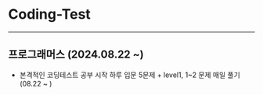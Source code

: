 # Coding-Test

---

## 프로그래머스 (2024.08.22 ~)

- 본격적인 코딩테스트 공부 시작
  하루 입문 5문제 + level1, 1~2 문제 매일 풀기 (08.22 ~ )
